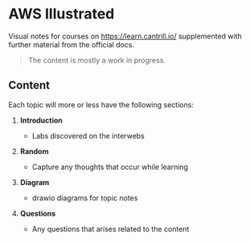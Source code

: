 # AWS Illustrated

Visual notes for courses on https://learn.cantrill.io/ supplemented with further material
from the official docs.

> The content is mostly a work in progress.

## Content

Each topic will more or less have the following sections:

1. **Introduction**
	 - Labs discovered on the interwebs

2. **Random**
	- Capture any thoughts that occur while learning

3. **Diagram**
	- drawio diagrams for topic notes

4. **Questions**
	- Any questions that arises related to the content

